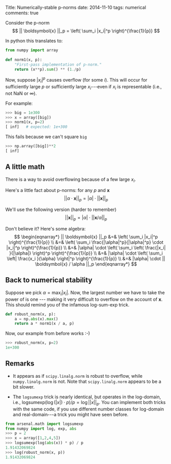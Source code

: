 Title: Numerically-stable p-norms
date: 2014-11-10
tags: numerical
comments: true

Consider the p-norm
$$
|| \boldsymbol{x} ||_p = \left( \sum_i |x_i|^p \right)^{\frac{1}{p}}
$$

In python this translates to:

```python
from numpy import array
    
def norm1(x, p):
    "First-pass implementation of p-norm."
    return (x**p).sum() ** (1./p)
```

Now, suppose $|x_i|^p$ causes overflow (for some $i$). This will occur for sufficiently large $p$ or sufficiently large $x_i$---even if $x_i$ is representable (i.e., not NaN or $\infty$).

For example:


```python
>>> big = 1e300
>>> x = array([big])
>>> norm1(x, p=2)
[ inf]   # expected: 1e+300
```

This fails because we can't square ``big``

```python
>>> np.array([big])**2
[ inf]
```


## A little math

There is a way to avoid overflowing because of a few large $x_i$.

Here's a little fact about p-norms: for any $p$ and $\boldsymbol{x}$
$$
|| \alpha \cdot \boldsymbol{x} ||_p = |\alpha| \cdot || \boldsymbol{x}   ||_p
$$

We'll use the following version (harder to remember)
$$
|| \boldsymbol{x} ||_p  = |\alpha| \cdot || \boldsymbol{x} / \alpha ||_p
$$

Don't believe it? Here's some algebra:
$$
\begin{eqnarray*}
|| \boldsymbol{x} ||_p
&=& \left( \sum_i |x_i|^p \right)^{\frac{1}{p}} \\
&=& \left( \sum_i \frac{|\alpha|^p}{|\alpha|^p} \cdot |x_i|^p \right)^{\frac{1}{p}} \\
&=& |\alpha| \cdot \left( \sum_i \left( \frac{|x_i| }{|\alpha|} \right)^p \right)^{\frac{1}{p}} \\
&=& |\alpha| \cdot \left( \sum_i \left| \frac{x_i }{\alpha} \right|^p \right)^{\frac{1}{p}} \\
&=& |\alpha| \cdot || \boldsymbol{x} / \alpha ||_p
\end{eqnarray*}
$$

## Back to numerical stability

Suppose we pick $\alpha = \max_i |x_i|$. Now, the largest number we have to take
the power of is one --- making it very difficult to overflow on the account of
$\boldsymbol{x}$. This should remind you of the infamous log-sum-exp trick.


```python
def robust_norm(x, p):
    a = np.abs(x).max()
    return a * norm1(x / a, p)
```

Now, our example from before works :-)

```python
>>> robust_norm(x, p=2)
1e+300
```

## Remarks


* It appears as if `scipy.linalg.norm` is robust to overflow, while `numpy.linalg.norm` is not. Note that `scipy.linalg.norm` appears to be a bit slower.

* The `logsumexp` trick is nearly identical, but operates in the log-domain, i.e., $\text{logsumexp}(\log(|x|) \cdot p) / p = \log || x ||_p$. You can implement both tricks with the same code, if you use different number classes for log-domain and real-domain---a trick you might have seen before.


```python
from arsenal.math import logsumexp
from numpy import log, exp, abs
>>> p = 2
>>> x = array([1,2,4,5])
>>> logsumexp(log(abs(x)) * p) / p
1.91432069824
>>> log(robust_norm(x, p))
1.91432069824
```


    
